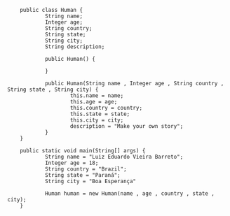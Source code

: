         public class Human {
                String name;
                Integer age;  
                String country;
                String state;
                String city;
                String description;
  
                public Human() {
  
                }
  
                public Human(String name , Integer age , String country , String state , String city) {
                        this.name = name;
                        this.age = age;
                        this.country = country;
                        this.state = state;
                        this.city = city;
                        description = "Make your own story";
                }
        }

        public static void main(String[] args) {
                String name = "Luiz Eduardo Vieira Barreto";
                Integer age = 18;
                String country = "Brazil";
                String state = "Paraná";
                String city = "Boa Esperança"

                Human human = new Human(name , age , country , state , city);
        }
